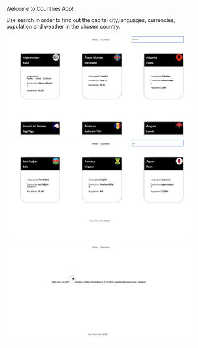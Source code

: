 Welcome to Countries App!

Use search in order to find out the capital city,languages, currencies, population and weather in the chosen country.

![Screenshot](Screenshot1.png)
![Screenshot](Screenshot2.png)
![Screenshot](Screenshot3.png)
